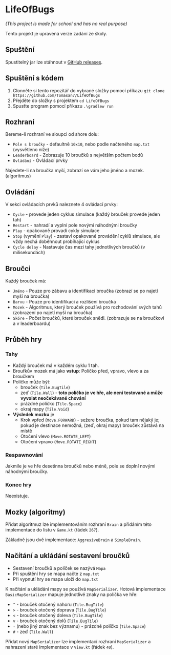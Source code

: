 # LifeOfBugs

_(This project is made for school and has no real purpose)_

Tento projekt je upravená verze zadání ze školy.

## Spuštění

Spustitelný jar lze stáhnout v [GitHub releases](https://github.com/Tomasan7/LifeOfBugs/releases).

## Spuštění s kódem

1. Clonněte si tento repozitář do vybrané složky pomocí příkazu `git clone https://github.com/Tomasan7/LifeOfBugs`
2. Přejděte do složky s projektem `cd LifeOfBugs`
3. Spusťte program pomocí příkazu `.\gradlew run`

## Rozhraní

Bereme-li rozhraní ve sloupci od shore dolu:
- `Pole s broučky` - defaultně `10x10`, nebo podle načteného `map.txt` (vysvětleno níže)
- `Leaderboard` - Zobrazuje 10 broučků s největším počtem bodů
- `Ovládání` - Ovládací prvky

Najedete-li na broučka myší, zobrazí se vám jeho jméno a mozek. (algoritmus)

## Ovládání

V sekci ovládacích prvků naleznete 4 ovládací prvky:
- `Cycle` - provede jeden cyklus simulace (každý brouček provede jeden tah)
- `Restart` - nahradí a vyplní pole novými náhodnými broučky
- `Play` - opakovaně provadí cykly simulace
- `Stop` (vymění `Play`) - zastaví opakované provádění cyklů simulace, ale vždy nechá doběhnout probíhající cyklus
- `Cycle delay` - Nastavuje čas mezi tahy jednotlivých broučků (v milisekundách)

## Broučci

Každý brouček má:
- `Jméno` - Pouze pro zábavu a identifikaci broučka (zobrazí se po najetí myší na broučka)
- `Barvu` - Pouze pro identifikaci a rozlišení broučka
- `Mozek` - Algoritmus, který brouček používá pro rozhodování svých tahů (zobrazení po najetí myší na broučka)
- `Skóre` - Počet broučků, které brouček snědl. (zobrazuje se na broučkovi a v leaderboardu)

## Průběh hry

### Tahy

- Každý brouček má v každém cyklu 1 tah.
- Brouřkův mozek má jako **vstup**: Políčko před, vpravo, vlevo a za broučkem
- Políčko může být: 
  - brouček (`Tile.BugTile`)
  - zeď (`Tile.Wall`) - **toto políčko je ve hře, ale není testované a může vyvolat neočekávané chování**
  - prázdné políčko (`Tile.Space`) 
  - okraj mapy (`Tile.Void`)
- **Výsledek mozku** je
  - Krok vpřed (`Move.FORWARD`) - sežere broučka, pokud tam nějaký je; pokud je destinace nemožná, (zeď, okraj mapy) brouček zůstává na místě
  - Otočení vlevo (`Move.ROTATE_LEFT`)
  - Otočení vpravo (`Move.ROTATE_RIGHT`)

### Respawnování

Jakmile je ve hře desetinna broučků nebo méně, pole se doplní novými náhodnými broučky.

### Konec hry

Neexistuje.

## Mozky (algoritmy)

Přidat algoritmuz lze implementováním rozhraní `Brain` a přidáním této implementace do listu v `Game.kt` (řádek `267`).

Základně jsou dvě implementace: `AggresiveBrain` a `SimpleBrain`.

## Načítání a ukládání sestavení broučků

- Sestavení broučků a políček se nazývá `Mapa`
- Při spuštění hry se mapa načte z `map.txt`
- Při vypnutí hry se mapa uloží do `map.txt`

K načítání a ukládání mapy se používá `MapSerializer`.
Hotová implementace `BasicMapSerializer` mapuje jednotlivé znaky na políčka ve hře:
- `^` - brouček otočený nahoru (`Tile.BugTile`)
- `>` - brouček otočený doprava (`Tile.BugTile`)
- `<` - brouček otočený doleva (`Tile.BugTile`)
- `v` - brouček otočený dolů (`Tile.BugTile`)
- `-` (nebo jiný znak bez významu) - prázdné políčko (`Tile.Space`)
- `#` - zeď (`Tile.Wall`)

Přidat nový `MapSerializer` lze implementací rozhraní `MapSerializer` a nahrazení staré implementace v `View.kt` (řádek `40`).